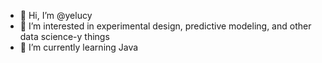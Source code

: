 - 👋 Hi, I’m @yelucy
- 👀 I’m interested in experimental design, predictive modeling, and other data science-y things 
- 🌱 I’m currently learning Java


<!---
yelucy/yelucy is a ✨ special ✨ repository because its `README.md` (this file) appears on your GitHub profile.
You can click the Preview link to take a look at your changes.
--->
